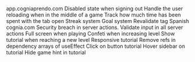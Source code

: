app.cogniaprendo.com
Disabled state when signing out
Handle the user reloading when in the middle of a game
Track how much time has been spent with the tab open
Streak system
Goal system
Revalidate tag
Spanish
cognia.com
Security breach in server actions. Validate input in all server actions
Full screen when playing
Confeti when increasing level
Show tutorial when reaching a new level
Responsive tutorial
Remove refs in dependency arrays of useEffect
Click on button tutorial
Hover sidebar on tutorial
Hide game hint in tutorial
